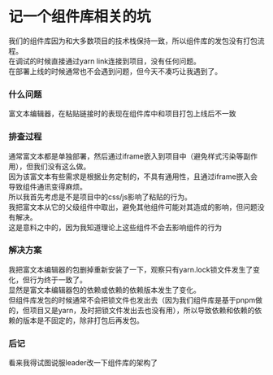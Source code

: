 # 记一个组件库相关的坑
我们的组件库因为和大多数项目的技术栈保持一致，所以组件库的发包没有打包流程。  
在调试的时候直接通过yarn link连接到项目，没有任何问题。  
在部署上线的时候通常也不会遇到问题，但今天不凑巧让我遇到了。  
### 什么问题
富文本编辑器，在粘贴链接时的表现在组件库中和项目打包上线后不一致
### 排查过程
通常富文本都是单独部署，然后通过iframe嵌入到项目中（避免样式污染等副作用），但我们没有这么做。  
因为该富文本有些需求是根据业务定制的，不具有通用性，且通过iframe嵌入会导致组件通讯变得麻烦。  
所以我首先考虑是不是项目中的css/js影响了粘贴的行为。  
我把富文本从它的父级组件中取出，避免其他组件可能对其造成的影响，但问题没有解决。  
这是意料之中的，因为我知道理论上这些组件不会去影响组件的行为  
### 解决方案
我把富文本编辑器的包删掉重新安装了一下，观察只有yarn.lock锁文件发生了变化，但行为终于一致了。  
显然是富文本编辑器包的依赖或依赖的依赖版本发生了变化。  
但组件库发包的时候通常不会把锁文件也发出去（因为我们组件库是基于pnpm做的，但项目又是yarn，及时把锁文件发出去也没有用），所以导致依赖和依赖的依赖的版本是不固定的，除非打包后再发包。  
### 后记
看来我得试图说服leader改一下组件库的架构了
